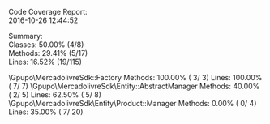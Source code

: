 

Code Coverage Report:     
  2016-10-26 12:44:52     
                          
 Summary:                 
  Classes: 50.00% (4/8)   
  Methods: 29.41% (5/17)  
  Lines:   16.52% (19/115)

\Gpupo\MercadolivreSdk::Factory
  Methods: 100.00% ( 3/ 3)   Lines: 100.00% (  7/  7)
\Gpupo\MercadolivreSdk\Entity::AbstractManager
  Methods:  40.00% ( 2/ 5)   Lines:  62.50% (  5/  8)
\Gpupo\MercadolivreSdk\Entity\Product::Manager
  Methods:   0.00% ( 0/ 4)   Lines:  35.00% (  7/ 20)
